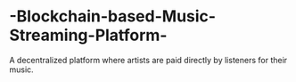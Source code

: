 # -Blockchain-based-Music-Streaming-Platform-
A decentralized platform where artists are paid directly by listeners for their music.
